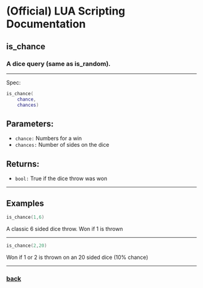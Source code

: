 
# (Official) LUA Scripting Documentation

## is_chance

### A dice query (same as is_random).
___
Spec:
```lua
is_chance(
	chance,
	chances)
```
## Parameters:
- `chance:` Numbers for a win
- `chances:` Number of sides on the dice

## Returns:
- `bool:` True if the dice throw was won

___
## Examples
```lua
is_chance(1,6)
```
A classic 6 sided dice throw. Won if 1 is thrown
___
```lua
is_chance(2,20)
```
Won if 1 or 2 is thrown on an 20 sided dice (10% chance)
___
### [back](../other)
